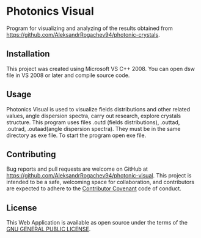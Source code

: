 # Photonics Visual

Program for visualizing and analyzing of the results obtained from https://github.com/AleksandrRogachev94/photonic-crystals.

## Installation

This project was created using Microsoft VS C++ 2008. You can open dsw file in VS 2008 or later and compile source code.

## Usage

Photonics Visual is used to visualize fields distributions and other related values, angle dispersion spectra, carry out research, explore crystals structure.
This program uses files .outd (fields distributions), .outtad, .outrad, .outaad(angle dispersion spectra). They must be in the same directory as exe file. To start the program open exe file.

## Contributing

Bug reports and pull requests are welcome on GitHub at https://github.com/AleksandrRogachev94/photonic-visual. This project is intended to be a safe, welcoming space for collaboration, and contributors are expected to adhere to the [Contributor Covenant](http://contributor-covenant.org) code of conduct.

## License

This Web Application is available as open source under the terms of the [GNU GENERAL PUBLIC LICENSE](https://www.gnu.org/licenses/gpl-3.0.en.html).

